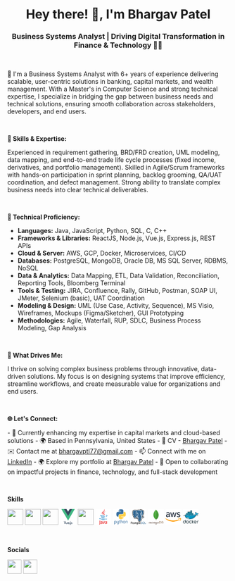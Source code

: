 <h1 align="center"> Hey there! 👋, I'm Bhargav Patel</h1>
<h3 align="center">Business Systems Analyst | Driving Digital Transformation in Finance & Technology 👨‍💻</h3>
<br>

<p>💼 I'm a Business Systems Analyst with 6+ years of experience delivering scalable, user-centric solutions in banking, capital markets, and wealth management. With a Master's in Computer Science and strong technical expertise, I specialize in bridging the gap between business needs and technical solutions, ensuring smooth collaboration across stakeholders, developers, and end users.</p>
<br>

<b>🚀 Skills & Expertise:</b>
<p>
Experienced in requirement gathering, BRD/FRD creation, UML modeling, data mapping, and end-to-end trade life cycle processes (fixed income, derivatives, and portfolio management). Skilled in Agile/Scrum frameworks with hands-on participation in sprint planning, backlog grooming, QA/UAT coordination, and defect management. Strong ability to translate complex business needs into clear technical deliverables.  
</p>
<br>

<b>📌 Technical Proficiency:</b>  
- **Languages:** Java, JavaScript, Python, SQL, C, C++  
- **Frameworks & Libraries:** ReactJS, Node.js, Vue.js, Express.js, REST APIs  
- **Cloud & Server:** AWS, GCP, Docker, Microservices, CI/CD  
- **Databases:** PostgreSQL, MongoDB, Oracle DB, MS SQL Server, RDBMS, NoSQL  
- **Data & Analytics:** Data Mapping, ETL, Data Validation, Reconciliation, Reporting Tools, Bloomberg Terminal  
- **Tools & Testing:** JIRA, Confluence, Rally, GitHub, Postman, SOAP UI, JMeter, Selenium (basic), UAT Coordination  
- **Modeling & Design:** UML (Use Case, Activity, Sequence), MS Visio, Wireframes, Mockups (Figma/Sketcher), GUI Prototyping  
- **Methodologies:** Agile, Waterfall, RUP, SDLC, Business Process Modeling, Gap Analysis  
<br>

<b>🌟 What Drives Me:</b>  
<p>
I thrive on solving complex business problems through innovative, data-driven solutions. My focus is on designing systems that improve efficiency, streamline workflows, and create measurable value for organizations and end users.
</p>
<br>

<b>🌐 Let's Connect:</b>  
<p>
- 🌱 Currently enhancing my expertise in capital markets and cloud-based solutions  
- 🌍 Based in Pennsylvania, United States  
- 📨 CV - <a href="https://rb.gy/gudqj5">Bhargav Patel</a>  
- ✉️ Contact me at <a href="mailto:bhargavptl77@gmail.com">bhargavptl77@gmail.com</a>  
- 📫 Connect with me on <a href="https://www.linkedin.com/in/bhargavpatel07/">LinkedIn</a>  
- 🌍 Explore my portfolio at <a href="https://pbhargav7.vercel.app/about">Bhargav Patel</a>  
- 🤝 Open to collaborating on impactful projects in finance, technology, and full-stack development  
</p>
<br>

<b>Skills</b>  
<p align="left">
    <a href="https://developer.mozilla.org/en-US/docs/Web/JavaScript" target="_blank"><img src="https://raw.githubusercontent.com/danielcranney/readme-generator/main/public/icons/skills/javascript-colored.svg" width="36" height="36" /></a>
    <a href="https://www.typescriptlang.org/" target="_blank"><img src="https://raw.githubusercontent.com/danielcranney/readme-generator/main/public/icons/skills/typescript-colored.svg" width="36" height="36" /></a>
    <a href="https://reactjs.org/" target="_blank"><img src="https://raw.githubusercontent.com/danielcranney/readme-generator/main/public/icons/skills/react-colored.svg" width="36" height="36" /></a>
    <a href="https://vuejs.org/" target="_blank"><img src="https://github.com/devicons/devicon/blob/master/icons/vuejs/vuejs-original-wordmark.svg" width="36" height="36" /></a>
    <a href="https://nodejs.org/" target="_blank"><img src="https://raw.githubusercontent.com/danielcranney/readme-generator/main/public/icons/skills/nodejs-colored.svg" width="36" height="36" /></a>
    <a href="https://docs.oracle.com/en/java/" target="_blank"><img src="https://github.com/devicons/devicon/blob/master/icons/java/java-original-wordmark.svg" width="36" height="36" /></a>
    <a href="https://www.python.org/doc/" target="_blank"><img src="https://github.com/devicons/devicon/blob/master/icons/python/python-original-wordmark.svg" width="36" height="36" /></a>
    <a href="https://www.postgresql.org/docs/" target="_blank"><img src="https://github.com/devicons/devicon/blob/master/icons/postgresql/postgresql-original-wordmark.svg" width="36" height="36" /></a>
    <a href="https://www.mongodb.com/docs/" target="_blank"><img src="https://github.com/devicons/devicon/blob/master/icons/mongodb/mongodb-original-wordmark.svg" width="36" height="36" /></a>
    <a href="https://aws.amazon.com/" target="_blank"><img src="https://github.com/devicons/devicon/blob/master/icons/amazonwebservices/amazonwebservices-original-wordmark.svg" width="36" height="36" /></a>
    <a href="https://www.docker.com/" target="_blank"><img src="https://github.com/devicons/devicon/blob/master/icons/docker/docker-original-wordmark.svg" width="36" height="36" /></a>
</p>
<br>

<b>Socials</b>  
<p align="left"> 
    <a href="https://github.com/pbhargav7" target="_blank"><img src="https://raw.githubusercontent.com/danielcranney/readme-generator/main/public/icons/socials/github.svg" width="32" height="32" /></a>
    <a href="https://www.linkedin.com/in/bhargavpatel07" target="_blank"><img src="https://raw.githubusercontent.com/danielcranney/readme-generator/main/public/icons/socials/linkedin.svg" width="32" height="32" /></a> 
</p>
